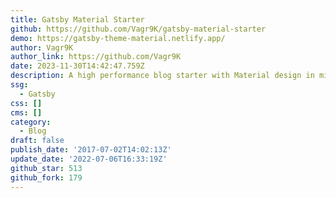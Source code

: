 ```yaml
---
title: Gatsby Material Starter
github: https://github.com/Vagr9K/gatsby-material-starter
demo: https://gatsby-theme-material.netlify.app/
author: Vagr9K
author_link: https://github.com/Vagr9K
date: 2023-11-30T14:42:47.759Z
description: A high performance blog starter with Material design in mind for GatsbyJS.
ssg:
  - Gatsby
css: []
cms: []
category:
  - Blog
draft: false
publish_date: '2017-07-02T14:02:13Z'
update_date: '2022-07-06T16:33:19Z'
github_star: 513
github_fork: 179
---
```

